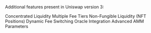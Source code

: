 Additional features present in Uniswap version 3:

Concentrated Liquidity
Multiple Fee Tiers
Non-Fungible Liquidity (NFT Positions)
Dynamic Fee Switching
Oracle Integration
Advanced AMM Parameters
